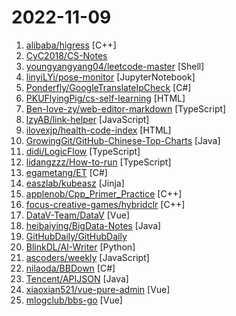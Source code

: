 # 2022-11-09

1. [alibaba/higress](https://github.com/alibaba/higress "Next-generation Cloud Native Gateway") [C++]
2. [CyC2018/CS-Notes](https://github.com/CyC2018/CS-Notes "📚 技术面试必备基础知识、Leetcode、计算机操作系统、计算机网络、系统设计") 
3. [youngyangyang04/leetcode-master](https://github.com/youngyangyang04/leetcode-master "《代码随想录》LeetCode 刷题攻略：200道经典题目刷题顺序，共60w字的详细图解，视频难点剖析，50余张思维导图，支持C++，Java，Python，Go，JavaScript等多语言版本，从此算法学习不再迷茫！🔥🔥 来看看，你会发现相见恨晚！🚀") [Shell]
4. [linyiLYi/pose-monitor](https://github.com/linyiLYi/pose-monitor "“让爷康康”是一款手机 AI 应用程序，可以监测不良坐姿并进行语音提示") [JupyterNotebook]
5. [Ponderfly/GoogleTranslateIpCheck](https://github.com/Ponderfly/GoogleTranslateIpCheck "") [C#]
6. [PKUFlyingPig/cs-self-learning](https://github.com/PKUFlyingPig/cs-self-learning "计算机自学指南") [HTML]
7. [Ben-love-zy/web-editor-markdown](https://github.com/Ben-love-zy/web-editor-markdown "A Markdown editor in browser with collaborative editing") [TypeScript]
8. [lzyAB/link-helper](https://github.com/lzyAB/link-helper "支持下载飞猫云、kufile等15+网赚网盘的油猴脚本！") [JavaScript]
9. [ilovexjp/health-code-index](https://github.com/ilovexjp/health-code-index "健康码模拟 - 索引") [HTML]
10. [GrowingGit/GitHub-Chinese-Top-Charts](https://github.com/GrowingGit/GitHub-Chinese-Top-Charts "🇨🇳 GitHub中文排行榜，各语言分设「软件 | 资料」榜单，精准定位中文好项目。各取所需，高效学习。") [Java]
11. [didi/LogicFlow](https://github.com/didi/LogicFlow "A flow chart editing framework focusing on business customization. 专注于业务自定义的流程图编辑框架，支持实现脑图、ER图、UML、工作流等各种图编辑场景。") [TypeScript]
12. [lidangzzz/How-to-run](https://github.com/lidangzzz/How-to-run "立党老师的润学（零基础转码/移民/留学/海外创业/永居）笔记") [TypeScript]
13. [egametang/ET](https://github.com/egametang/ET "Unity3D Client And C# Server Framework") [C#]
14. [easzlab/kubeasz](https://github.com/easzlab/kubeasz "使用Ansible脚本安装K8S集群，介绍组件交互原理，方便直接，不受国内网络环境影响") [Jinja]
15. [applenob/Cpp_Primer_Practice](https://github.com/applenob/Cpp_Primer_Practice "搞定C++👊。C++ Primer 中文版第5版学习仓库，包括笔记和课后练习答案。") [C++]
16. [focus-creative-games/hybridclr](https://github.com/focus-creative-games/hybridclr "HybridCLR是一个特性完整、零成本、高性能、低内存的近乎完美的Unity全平台原生c#热更方案。 HybridCLR is a fully featured, zero-cost, high-performance, low-memory solution for Unity's all-platform native c# hotupdate.") [C++]
17. [DataV-Team/DataV](https://github.com/DataV-Team/DataV "Vue数据可视化组件库（类似阿里DataV，大屏数据展示），提供SVG的边框及装饰、图表、水位图、飞线图等组件，简单易用，长期更新(React版已发布)") [Vue]
18. [heibaiying/BigData-Notes](https://github.com/heibaiying/BigData-Notes "大数据入门指南 ⭐") [Java]
19. [GitHubDaily/GitHubDaily](https://github.com/GitHubDaily/GitHubDaily "坚持分享 GitHub 上高质量、有趣实用的开源技术教程、开发者工具、编程网站、技术资讯。A list cool, interesting projects of GitHub.") 
20. [BlinkDL/AI-Writer](https://github.com/BlinkDL/AI-Writer "AI 写小说，生成玄幻和言情网文等等。中文预训练生成模型。采用我的 RWKV 模型，类似 GPT-2 。AI写作。RWKV for Chinese novel generation.") [Python]
21. [ascoders/weekly](https://github.com/ascoders/weekly "前端精读周刊。帮你理解最前沿、实用的技术。") [JavaScript]
22. [nilaoda/BBDown](https://github.com/nilaoda/BBDown "Bilibili Downloader. 一款命令行式哔哩哔哩下载器.") [C#]
23. [Tencent/APIJSON](https://github.com/Tencent/APIJSON "🚀 零代码、全功能、强安全 ORM 库 🏆 后端接口和文档零代码，前端(客户端) 定制返回 JSON 的数据和结构。 🚀 A JSON Transmission Protocol and an ORM Library 🏆 provides APIs and Docs without writing any code.") [Java]
24. [xiaoxian521/vue-pure-admin](https://github.com/xiaoxian521/vue-pure-admin "🔥 ✨✨ ✨ Vue3.0+TypeScript+Vite2.0+Element-Plus编写的一套后台管理系统（兼容移动端）") [Vue]
25. [mlogclub/bbs-go](https://github.com/mlogclub/bbs-go "基于Golang的开源社区系统。") [Vue]
